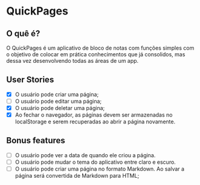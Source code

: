 # QuickPages

## O quê é?

O QuickPages é um aplicativo de bloco de notas com funções simples com o objetivo de colocar em prática conhecimentos que já consolidos, mas dessa vez desenvolvendo todas as áreas de um app.

## User Stories
-   [x] O usuário pode criar uma página;
-   [ ] O usuário pode editar uma página;
-   [X] O usuário pode deletar uma página;
-   [X] Ao fechar o navegador, as páginas devem ser armazenadas no localStorage e serem recuperadas ao abrir a página novamente.

## Bonus features
-   [ ] O usuário pode ver a data de quando ele criou a página.
-   [ ] O usuário pode mudar o tema do aplicativo entre claro e escuro.
-   [ ] O usuário pode criar uma página no formato Markdown. Ao salvar a página será convertida de Markdown para HTML;
